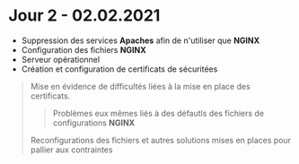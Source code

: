 # Jour 2 - 02.02.2021

- Suppression des services **Apaches** afin de n'utiliser que **NGINX**
- Configuration des fichiers **NGINX**
- Serveur opérationnel
- Création et configuration de certificats de sécuritées
> Mise en évidence de difficultés liées à la mise en place des certificats.
>> Problèmes eux mêmes liés à des défautls des fichiers de configurations **NGINX**
>
> Reconfigurations des fichiers et autres solutions mises en places pour pallier aux contraintes
